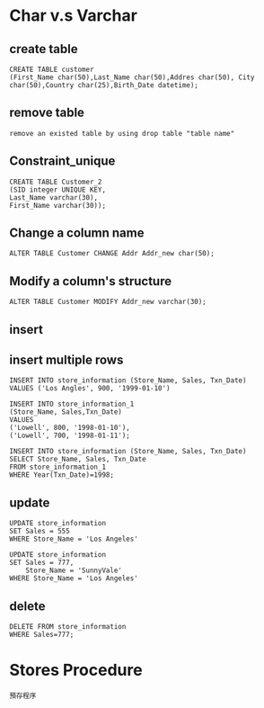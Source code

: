 # Char v.s Varchar
## create table
```
CREATE TABLE customer
(First_Name char(50),Last_Name char(50),Addres char(50), City char(50),Country char(25),Birth_Date datetime);
```
## remove table
```
remove an existed table by using drop table "table name"
```
## Constraint_unique
```
CREATE TABLE Customer_2
(SID integer UNIQUE KEY,
Last_Name varchar(30),
First_Name varchar(30));
```
## Change a column name
```
ALTER TABLE Customer CHANGE Addr Addr_new char(50);
```
## Modify a column's structure
```
ALTER TABLE Customer MODIFY Addr_new varchar(30);
```
## insert 
## insert multiple rows
```
INSERT INTO store_information (Store_Name, Sales, Txn_Date)
VALUES ('Los Angles', 900, '1999-01-10')
```
```
INSERT INTO store_information_1
(Store_Name, Sales,Txn_Date)
VALUES
('Lowell', 800, '1998-01-10'),
('Lowell', 700, '1998-01-11');
```
```
INSERT INTO store_information (Store_Name, Sales, Txn_Date)
SELECT Store_Name, Sales, Txn_Date
FROM store_information_1
WHERE Year(Txn_Date)=1998;
```
## update
```
UPDATE store_information
SET Sales = 555
WHERE Store_Name = 'Los Angeles'
```
```
UPDATE store_information
SET Sales = 777,
	Store_Name = 'SunnyVale'
WHERE Store_Name = 'Los Angeles'
```
## delete
```
DELETE FROM store_information
WHERE Sales=777;
```
# Stores Procedure
```
預存程序
```
